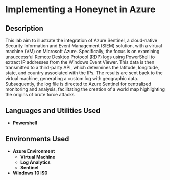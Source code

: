 <h1>Implementing a Honeynet in Azure </h1>

<h2>Description</h2>
This lab aim to illustrate the integration of Azure Sentinel, a cloud-native Security Information and Event Management (SIEM) solution, with a virtual machine (VM) on Microsoft Azure. Specifically, the focus is on examining unsuccessful Remote Desktop Protocol (RDP) logs using PowerShell to extract IP addresses from the Windows Event Viewer. This data is then transmitted to a third-party API, which determines the latitude, longitude, state, and country associated with the IPs. The results are sent back to the virtual machine, generating a custom log with geographic data. Subsequently, the log file is directed to Azure Sentinel for centralized monitoring and analysis, facilitating the creation of a world map highlighting the origins of brute force attacks
<br />



<h2>Languages and Utilities Used</h2>

- <b>Powershell</b>

<h2>Environments Used </h2>

- <b>Azure Environment</b> 
  - <b>Virtual Machine</b>
  - <b>Log Analytics</b>
  - <b>Sentinel</b>
- <b>Windows 10 IS0</b>

<!--
 ```diff
- text in red
+ text in green
! text in orange
# text in gray
@@ text in purple (and bold)@@
```
--!>
